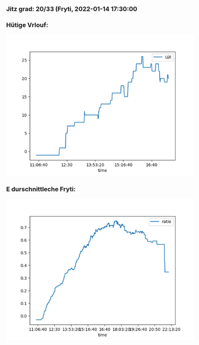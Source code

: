 ### Jitz grad: 20/33 (Fryti, 2022-01-14 17:30:00

### Hütige Vrlouf:
![Graph](Today.png)

### E durschnittleche Fryti:
![Graph](Fryti.png)